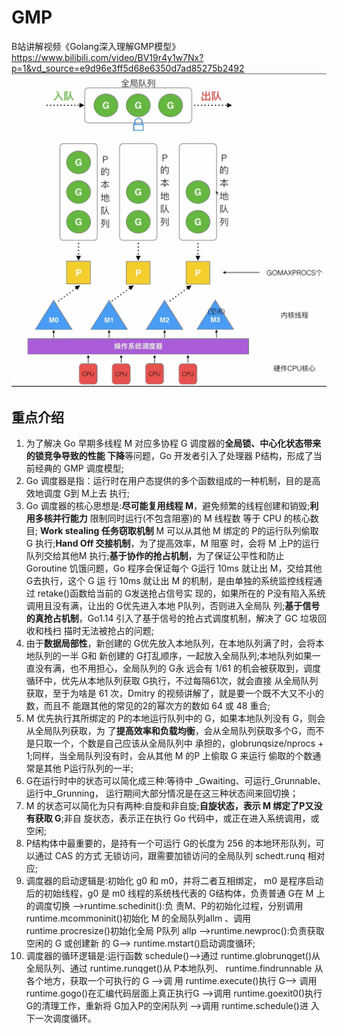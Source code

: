 # GMP
B站讲解视频《Golang深入理解GMP模型》
https://www.bilibili.com/video/BV19r4y1w7Nx?p=1&vd_source=e9d96e3ff5d68e6350d7ad85275b2492
![img.png](img.png)

## 重点介绍
1. 为了解决 Go 早期多线程 M 对应多协程 G 调度器的**全局锁、中心化状态带来的锁竞争导致的性能
下降**等问题，Go 开发者引入了处理器 P结构，形成了当前经典的 GMP 调度模型;
2. Go 调度器是指：运行时在用户态提供的多个函数组成的一种机制，目的是高效地调度 G到 M上去
执行;
3. Go 调度器的核心思想是:**尽可能复用线程 M**，避免频繁的线程创建和销毁;**利用多核并行能力**
   限制同时运行(不包含阻塞)的 M 线程数 等于 CPU 的核心数目; **Work stealing 任务窃取机制**
   M 可以从其他 M 绑定的 P的运行队列偷取 G 执行;**Hand Off 交接机制**，为了提高效率，M 阻塞
   时，会将 M 上P的运行队列交给其他M 执行;**基于协作的抢占机制**，为了保证公平性和防止
   Goroutine 饥饿问题，Go 程序会保证每个 G运行 10ms 就让出 M，交给其他 G去执行，这个 G 运
   行 10ms 就让出 M 的机制，是由单独的系统监控线程通过 retake()函数给当前的 G发送抢占信号实
   现的，如果所在的 P没有陷入系统调用且没有满，让出的 G优先进入本地 P队列，否则进入全局队
   列;**基于信号的真抢占机制**，Go1.14 引入了基于信号的抢占式调度机制，解决了 GC 垃圾回收和栈扫
   描时无法被抢占的问题;
4. 由于**数据局部性**，新创建的 G优先放入本地队列，在本地队列满了时，会将本地队列的一半 G和
   新创建的 G打乱顺序，一起放入全局队列;本地队列如果一直没有满，也不用担心，全局队列的 G永
   远会有 1/61 的机会被获取到，调度循环中，优先从本地队列获取 G执行，不过每隔61次，就会直接
   从全局队列获取，至于为啥是 61 次，Dmitry 的视频讲解了，就是要一个既不大又不小的数，而且不
   能跟其他的常见的2的幂次方的数如 64 或 48 重合;
5. M 优先执行其所绑定的 P的本地运行队列中的 G，如果本地队列没有 G，则会从全局队列获取，为
   了**提高效率和负载均衡**，会从全局队列获取多个G，而不是只取一个，个数是自己应该从全局队列中
   承担的，globrunqsize/nprocs + 1;同样，当全局队列没有时，会从其他 M 的P 上偷取 G 来运行
   偷取的个数通常是其他 P运行队列的一半;
6. G在运行时中的状态可以简化成三种:等待中 _Gwaiting、可运行_Grunnable、运行中_Grunning，
   运行期间大部分情况是在这三种状态间来回切换；
7. M 的状态可以简化为只有两种:自旋和非自旋;**自旋状态，表示 M 绑定了P又没有获取 G**;非自
   旋状态，表示正在执行 Go 代码中，或正在进入系统调用，或空闲;
8. P结构体中最重要的，是持有一个可运行 G的长度为 256 的本地环形队列，可以通过 CAS 的方式
   无锁访问，跟需要加锁访问的全局队列 schedt.runq 相对应;
9. 调度器的启动逻辑是:初始化 g0 和 m0，并将二者互相绑定， m0 是程序启动后的初始线程，g0
   是 m0 线程的系统栈代表的 G结构体，负责普通 G在 M 上的调度切换 -->runtime.schedinit():负
   责M、P的初始化过程，分别调用runtime.mcommoninit()初始化 M 的全局队列allm 、调用
   runtime.procresize()初始化全局 P队列 allp -->runtime.newproc():负责获取空闲的 G 或创建新
   的 G--> runtime.mstart()启动调度循环;
10. 调度器的循环逻辑是:运行函数 schedule()-->通过 runtime.globrunqget()从全局队列、通过
    runtime.runqget()从 P本地队列、 runtime.findrunnable 从各个地方，获取一个可执行的 G -->调
    用 runtime.execute()执行 G--> 调用 runtime.gogo()在汇编代码层面上真正执行G -->调用
    runtime.goexit0()执行 G的清理工作，重新将 G加入P的空闲队列 -->调用 runtime.schedule()进
    入下一次调度循环。